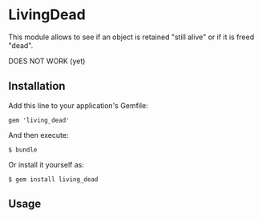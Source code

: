 # LivingDead

This module allows to see if an object is retained "still alive" or if it is freed "dead".

DOES NOT WORK (yet)

## Installation

Add this line to your application's Gemfile:

    gem 'living_dead'

And then execute:

    $ bundle

Or install it yourself as:

    $ gem install living_dead

## Usage

